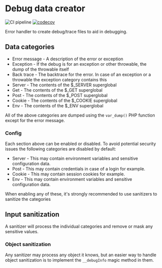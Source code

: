 # Debug data creator

![CI pipeline](https://github.com/szemul/debug-data-creator/actions/workflows/php.yml/badge.svg)
[![codecov](https://codecov.io/gh/szemul/debug-data-creator/branch/main/graph/badge.svg?token=18YTWE8BFM)](https://codecov.io/gh/szemul/debug-data-creator)

Error handler to create debug/trace files to aid in debugging.

## Data categories

* Error message - A description of the error or exception
* Exception - If the debug is for an exception or other throwable, the dump of the throwable itself
* Back trace - The backtrace for the error. In case of an exception or a throwable the exception category contains this
* Server - The contents of the $_SERVER superglobal
* Get - The contents of the $_GET superglobal
* Post - The contents of the $_POST superglobal
* Cookie - The contents of the $_COOKIE superglobal
* Env - The contents of the $_ENV superglobal

All of the above categories are dumped using the `var_dump()` PHP function except for the error message.

### Config

Each section above can be enabled or disabled. To avoid potential security issues the following categories are disabled 
by default:

* Server - This may contain environment variables and sensitive configuration data. 
* Post - This may contain credentials in case of a login for example.
* Cookie - This may contain session cookies for example.
* Env - This may contain environment variables and sensitive configuration data.

When enabling any of these, it's strongly recommended to use sanitizers to sanitize the categories 

## Input sanitization

A sanitizer will process the individual categories and remove or mask any sensitive values.

### Object sanitization

Any sanitizer may process any object it knows, but an easier way to handle object sanitization is to implement the 
`__debugInfo` magic method in them.
